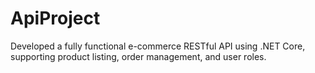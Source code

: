 # ApiProject
 Developed a fully functional e-commerce RESTful API using .NET Core, supporting product listing, order management, and user roles.
